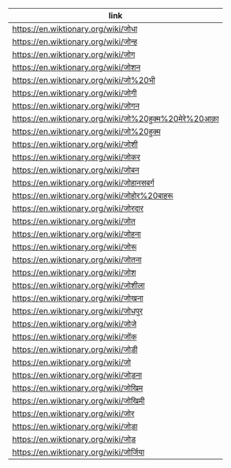 |link|
|----|
|https://en.wiktionary.org/wiki/जोधा|
|https://en.wiktionary.org/wiki/जोन्ह|
|https://en.wiktionary.org/wiki/जोग|
|https://en.wiktionary.org/wiki/जोशन|
|https://en.wiktionary.org/wiki/जो%20भी|
|https://en.wiktionary.org/wiki/जोगी|
|https://en.wiktionary.org/wiki/जोगन|
|https://en.wiktionary.org/wiki/जो%20हुक्म%20मेरे%20आक़ा|
|https://en.wiktionary.org/wiki/जो%20हुक्म|
|https://en.wiktionary.org/wiki/जोशी|
|https://en.wiktionary.org/wiki/जोकर|
|https://en.wiktionary.org/wiki/जोबन|
|https://en.wiktionary.org/wiki/जोहानसबर्ग|
|https://en.wiktionary.org/wiki/जोहोर%20बाहरू|
|https://en.wiktionary.org/wiki/जोरदार|
|https://en.wiktionary.org/wiki/जोत|
|https://en.wiktionary.org/wiki/जोहना|
|https://en.wiktionary.org/wiki/जोरू|
|https://en.wiktionary.org/wiki/जोतना|
|https://en.wiktionary.org/wiki/जोश|
|https://en.wiktionary.org/wiki/जोशीला|
|https://en.wiktionary.org/wiki/जोखना|
|https://en.wiktionary.org/wiki/जोधपुर|
|https://en.wiktionary.org/wiki/जोजे|
|https://en.wiktionary.org/wiki/जोंक|
|https://en.wiktionary.org/wiki/जोड़ी|
|https://en.wiktionary.org/wiki/जो|
|https://en.wiktionary.org/wiki/जोड़ना|
|https://en.wiktionary.org/wiki/जोखिम|
|https://en.wiktionary.org/wiki/जोखिमी|
|https://en.wiktionary.org/wiki/जोर|
|https://en.wiktionary.org/wiki/जोड़ा|
|https://en.wiktionary.org/wiki/जोड़|
|https://en.wiktionary.org/wiki/जोर्जिया|
